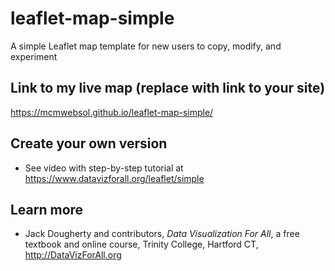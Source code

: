 # leaflet-map-simple
A simple Leaflet map template for new users to copy, modify, and experiment

## Link to my live map (replace with link to your site)

https://mcmwebsol.github.io/leaflet-map-simple/

## Create your own version
- See video with step-by-step tutorial at https://www.datavizforall.org/leaflet/simple

## Learn more
- Jack Dougherty and contributors, *Data Visualization For All*, a free textbook and online course, Trinity College, Hartford CT, http://DataVizForAll.org

